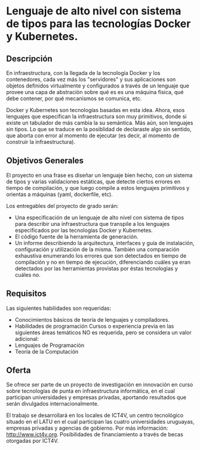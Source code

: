 # Lenguaje de alto nivel con sistema de tipos para las tecnologías Docker y Kubernetes.

## Descripción

En infraestructura, con la llegada de la tecnología Docker y los contenedores, cada vez más los "servidores" y sus aplicaciones son objetos definidos virtualmente y configurados a través de un lenguaje que provee una capa de abstración sobre qué es es una máquina física, qué debe contener, por qué mecanismos se comunica, etc. 

Docker y Kubernetes son tecnologías basadas en esta idea. Ahora, esos lenguajes que especifican la infraestructura son muy primitivos, donde si existe un tabulador de más cambia la su semántica. Más aún, son lenguajes sin tipos. Lo que se traduce en la posiblidad de declaraste algo sin sentido, que aborta con error al momento de ejecutar (es decir, al momento de construir la infraestructura). 

## Objetivos Generales

El proyecto en una frase es diseñar un lenguaje bien hecho, con un sistema de tipos y varias validaciones estáticas, que detecte ciertos errores en tiempo de compilación, y que luego compile a estos lenguajes primitivos y orientas a máquinas (yaml, dockerfile, etc). 

Los entregables del proyecto de grado serán:
- Una especificación de un lenguaje de alto nivel con sistema de tipos para describir una infraestructura que transpile a los lenguajes especificados por las tecnologías Docker y Kubernetes.
 - El código fuente de la herramienta de generación. 
 - Un informe describiendo la arquitectura, interfaces y guía de instalación, configuración y utilización de la misma. También una comparación exhaustiva enumerando los errores que son detectados en tiempo de compilación y no en tiempo de ejecución, diferenciando cuáles ya eran detectados por las herramientas provistas por éstas tecnologías y cuáles no.

## Requisitos

Las siguientes habilidades son requeridas:
- Conocimientos básicos de teoría de lenguajes y compiladores.
- Habilidades de programación
Cursos o experiencia previa en las siguientes áreas temáticos NO es requerida, pero se considera un valor adicional:
- Lenguajes de Programación
- Teoría de la Computación
    
## Oferta

Se ofrece ser parte de un proyecto de investigación en innovación en curso sobre tecnologías de punta en infraestructura informática, en el cual participan universidades y empresas privadas, aportando resultados que serán divulgados internacionalmente. 

El trabajo se desarrollará en los locales de ICT4V, un centro tecnológico situado en el LATU en el cual participan las cuatro universidades uruguayas, empresas privadas y agencias de gobierno. Por más información: http://www.ict4v.org.
Posibilidades de financiamiento a través de becas otorgadas por ICT4V.

